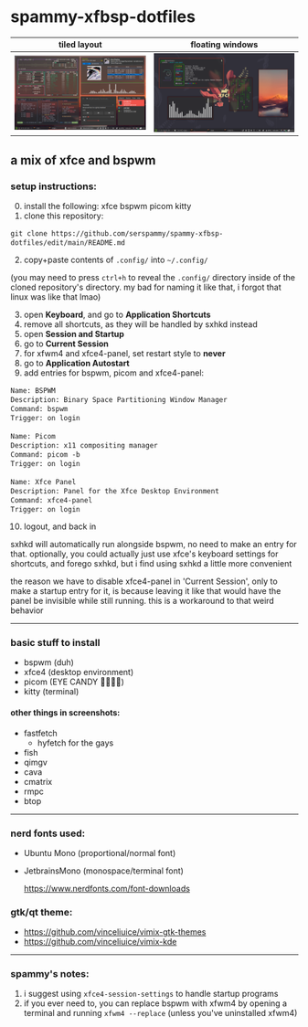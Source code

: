 # spammy-xfbsp-dotfiles
| tiled layout | floating windows |
| -- | -- |
![tiled](screenshots/tiled2.png) | ![floating](screenshots/floating2.png)

## a mix of xfce and bspwm
### setup instructions:
0. install the following: xfce bspwm picom kitty
1. clone this repository:
```
git clone https://github.com/serspammy/spammy-xfbsp-dotfiles/edit/main/README.md
```
2. copy+paste contents of `.config/` into `~/.config/`

(you may need to press `ctrl+h` to reveal the `.config/` directory inside of the cloned repository's directory. my bad for naming it like that, i forgot that linux was like that lmao)

3. open **Keyboard**, and go to **Application Shortcuts**
4. remove all shortcuts, as they will be handled by sxhkd instead
5. open **Session and Startup**
6. go to **Current Session**
7. for xfwm4 and xfce4-panel, set restart style to **never**
8. go to **Application Autostart**
9. add entries for bspwm, picom and xfce4-panel:
```
Name: BSPWM
Description: Binary Space Partitioning Window Manager
Command: bspwm
Trigger: on login

Name: Picom
Description: x11 compositing manager
Command: picom -b
Trigger: on login

Name: Xfce Panel
Description: Panel for the Xfce Desktop Environment
Command: xfce4-panel
Trigger: on login
```
10. logout, and back in

sxhkd will automatically run alongside bspwm, no need to make an entry for that. optionally, you could actually just use xfce's keyboard settings for shortcuts, and forego sxhkd, but i find using sxhkd a little more convenient

the reason we have to disable xfce4-panel in 'Current Session', only to make a startup entry for it, is because leaving it like that would have the panel be invisible while still running. this is a workaround to that weird behavior

--- 
### basic stuff to install
- bspwm (duh)
- xfce4 (desktop environment)
- picom (EYE CANDY 🤑🤑🤑🤑)
- kitty (terminal)

#### other things in screenshots:
- fastfetch
  - hyfetch for the gays
- fish
- qimgv
- cava
- cmatrix
- rmpc
- btop
---
### nerd fonts used:
- Ubuntu Mono (proportional/normal font)
- JetbrainsMono (monospace/terminal font)

  https://www.nerdfonts.com/font-downloads

### gtk/qt theme:
- https://github.com/vinceliuice/vimix-gtk-themes
- https://github.com/vinceliuice/vimix-kde
-----
### spammy's notes:

1. i suggest using `xfce4-session-settings` to handle startup programs
2. if you ever need to, you can replace bspwm with xfwm4 by opening a terminal and running `xfwm4 --replace` (unless you've uninstalled xfwm4)
